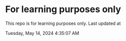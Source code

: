 # For learning purposes only
This repo is for learning purposes only.
Last updated at

Tuesday, May 14, 2024 4:35:07 AM


